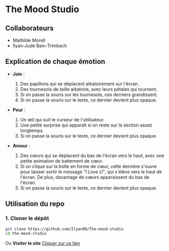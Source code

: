 # The Mood Studio

## Collaborateurs  
- Mathilde Morell  
- Ilyan-Jude Bain-Trimbach  

## Explication de chaque émotion  

- **Joie** :  
  1. Des papillons qui se déplacent aléatoirement sur l'écran.  
  2. Des tournesols de taille aléatoire, avec leurs pétales qui tournent.  
  3. Si on passe la souris sur les tournesols, ces derniers grandissent.  
  4. Si on passe la souris sur le texte, ce dernier devient plus opaque.  

- **Peur** :  
  1. Un œil qui suit le curseur de l'utilisateur.  
  2. Une petite surprise qui apparaît si on reste sur la section assez longtemps.  
  3. Si on passe la souris sur le texte, ce dernier devient plus opaque.  

- **Amour** :  
  1. Des cœurs qui se déplacent du bas de l'écran vers le haut, avec une petite animation de battement de cœur.  
  2. Si on clique sur la boîte en forme de cœur, cette dernière s'ouvre pour laisser sortir le message *"I Love U"*, qui s'élève vers le haut de l'écran. De plus, davantage de cœurs apparaissent du bas de l'écran.  
  3. Si on passe la souris sur le texte, ce dernier devient plus opaque.  

## Utilisation du repo  

### 1. Cloner le dépôt  
```bash
git clone https://github.com/Ilyan00/The-mood-studio
cd the-mood-studio
```
Ou
**Visiter le site**
[Cliquer sur ce lien](https://the-mood-studio.vercel.app)

